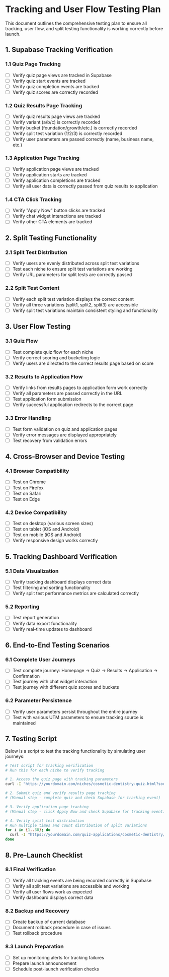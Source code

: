 # Tracking and User Flow Testing Plan

This document outlines the comprehensive testing plan to ensure all tracking, user flow, and split testing functionality is working correctly before launch.

## 1. Supabase Tracking Verification

### 1.1 Quiz Page Tracking
- [ ] Verify quiz page views are tracked in Supabase
- [ ] Verify quiz start events are tracked
- [ ] Verify quiz completion events are tracked
- [ ] Verify quiz scores are correctly recorded

### 1.2 Quiz Results Page Tracking
- [ ] Verify quiz results page views are tracked
- [ ] Verify variant (a/b/c) is correctly recorded
- [ ] Verify bucket (foundation/growth/etc.) is correctly recorded
- [ ] Verify split test variation (1/2/3) is correctly recorded
- [ ] Verify user parameters are passed correctly (name, business name, etc.)

### 1.3 Application Page Tracking
- [ ] Verify application page views are tracked
- [ ] Verify application starts are tracked
- [ ] Verify application completions are tracked
- [ ] Verify all user data is correctly passed from quiz results to application

### 1.4 CTA Click Tracking
- [ ] Verify "Apply Now" button clicks are tracked
- [ ] Verify chat widget interactions are tracked
- [ ] Verify other CTA elements are tracked

## 2. Split Testing Functionality

### 2.1 Split Test Distribution
- [ ] Verify users are evenly distributed across split test variations
- [ ] Test each niche to ensure split test variations are working
- [ ] Verify URL parameters for split tests are correctly passed

### 2.2 Split Test Content
- [ ] Verify each split test variation displays the correct content
- [ ] Verify all three variations (split1, split2, split3) are accessible
- [ ] Verify split test variations maintain consistent styling and functionality

## 3. User Flow Testing

### 3.1 Quiz Flow
- [ ] Test complete quiz flow for each niche
- [ ] Verify correct scoring and bucketing logic
- [ ] Verify users are directed to the correct results page based on score

### 3.2 Results to Application Flow
- [ ] Verify links from results pages to application form work correctly
- [ ] Verify all parameters are passed correctly in the URL
- [ ] Test application form submission
- [ ] Verify successful application redirects to the correct page

### 3.3 Error Handling
- [ ] Test form validation on quiz and application pages
- [ ] Verify error messages are displayed appropriately
- [ ] Test recovery from validation errors

## 4. Cross-Browser and Device Testing

### 4.1 Browser Compatibility
- [ ] Test on Chrome
- [ ] Test on Firefox
- [ ] Test on Safari
- [ ] Test on Edge

### 4.2 Device Compatibility
- [ ] Test on desktop (various screen sizes)
- [ ] Test on tablet (iOS and Android)
- [ ] Test on mobile (iOS and Android)
- [ ] Verify responsive design works correctly

## 5. Tracking Dashboard Verification

### 5.1 Data Visualization
- [ ] Verify tracking dashboard displays correct data
- [ ] Test filtering and sorting functionality
- [ ] Verify split test performance metrics are calculated correctly

### 5.2 Reporting
- [ ] Test report generation
- [ ] Verify data export functionality
- [ ] Verify real-time updates to dashboard

## 6. End-to-End Testing Scenarios

### 6.1 Complete User Journeys
- [ ] Test complete journey: Homepage → Quiz → Results → Application → Confirmation
- [ ] Test journey with chat widget interaction
- [ ] Test journey with different quiz scores and buckets

### 6.2 Parameter Persistence
- [ ] Verify user parameters persist throughout the entire journey
- [ ] Test with various UTM parameters to ensure tracking source is maintained

## 7. Testing Script

Below is a script to test the tracking functionality by simulating user journeys:

```bash
# Test script for tracking verification
# Run this for each niche to verify tracking

# 1. Access the quiz page with tracking parameters
curl -I "https://yourdomain.com/niches/cosmetic-dentistry-quiz.html?source=test&track_source=testing"

# 2. Submit quiz and verify results page tracking
# (Manual step - complete quiz and check Supabase for tracking event)

# 3. Verify application page tracking
# (Manual step - click Apply Now and check Supabase for tracking event)

# 4. Verify split test distribution
# Run multiple times and count distribution of split variations
for i in {1..30}; do
  curl -I "https://yourdomain.com/quiz-applications/cosmetic-dentistry/foundation/foundation-variant-a-solution.html" | grep -i location
done
```

## 8. Pre-Launch Checklist

### 8.1 Final Verification
- [ ] Verify all tracking events are being recorded correctly in Supabase
- [ ] Verify all split test variations are accessible and working
- [ ] Verify all user flows work as expected
- [ ] Verify dashboard displays correct data

### 8.2 Backup and Recovery
- [ ] Create backup of current database
- [ ] Document rollback procedure in case of issues
- [ ] Test rollback procedure

### 8.3 Launch Preparation
- [ ] Set up monitoring alerts for tracking failures
- [ ] Prepare launch announcement
- [ ] Schedule post-launch verification checks
